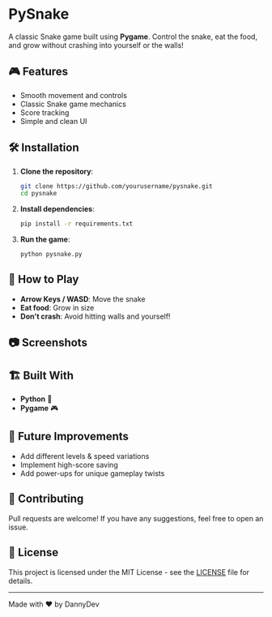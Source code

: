 # PySnake



A classic Snake game built using **Pygame**. Control the snake, eat the food, and grow without crashing into yourself or the walls!

## 🎮 Features

- Smooth movement and controls
- Classic Snake game mechanics
- Score tracking
- Simple and clean UI

## 🛠 Installation

1. **Clone the repository**:

   ```bash
   git clone https://github.com/yourusername/pysnake.git
   cd pysnake
   ```

2. **Install dependencies**:

   ```bash
   pip install -r requirements.txt
   ```

3. **Run the game**:

   ```bash
   python pysnake.py
   ```

## 🎯 How to Play

- **Arrow Keys / WASD**: Move the snake
- **Eat food**: Grow in size
- **Don't crash**: Avoid hitting walls and yourself!

## 📷 Screenshots



## 🏗 Built With

- **Python** 🐍
- **Pygame** 🎮

## 🚀 Future Improvements

- Add different levels & speed variations
- Implement high-score saving
- Add power-ups for unique gameplay twists

## 🤝 Contributing

Pull requests are welcome! If you have any suggestions, feel free to open an issue.

## 📜 License

This project is licensed under the MIT License - see the [LICENSE](LICENSE) file for details.

---

Made with ❤️ by DannyDev

